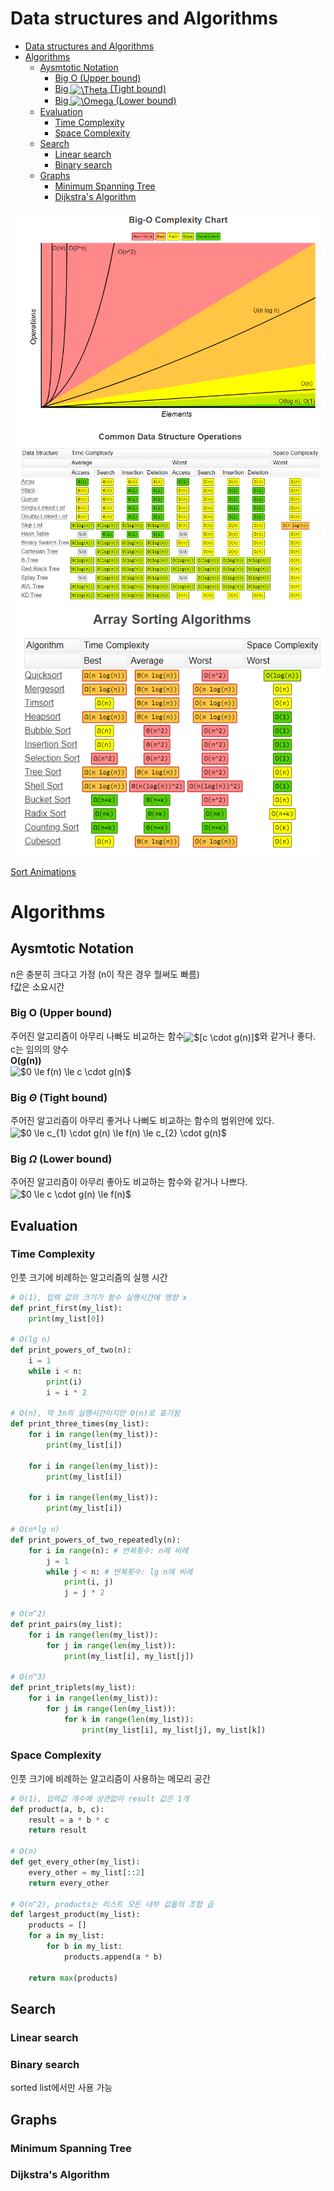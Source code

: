 # Data structures and Algorithms
- [Data structures and Algorithms](#data-structures-and-algorithms)
- [Algorithms](#algorithms)
  - [Aysmtotic Notation](#aysmtotic-notation)
    - [Big O (Upper bound)](#big-o-upper-bound)
    - [Big <img src="https://bit.ly/3n5q1we" align="center" border="0" alt="\Theta" width="17" height="15" /> (Tight bound)](#big-theta-tight-bound)
    - [Big <img src="https://bit.ly/38SE8jp" align="center" border="0" alt="\Omega" width="17" height="15" /> (Lower bound)](#big-omega-lower-bound)
  - [Evaluation](#evaluation)
    - [Time Complexity](#time-complexity)
    - [Space Complexity](#space-complexity)
  - [Search](#search)
    - [Linear search](#linear-search)
    - [Binary search](#binary-search)
  - [Graphs](#graphs)
    - [Minimum Spanning Tree](#minimum-spanning-tree)
    - [Dijkstra's Algorithm](#dijkstras-algorithm)

![bigo](img/bigo.PNG)
![ds](img/ds_bigo.PNG)
![sort](img/sort_bigo.PNG)  

[Sort Animations](https://www.toptal.com/developers/sorting-algorithms)
# Algorithms
## Aysmtotic Notation
n은 충분히 크다고 가정 (n이 작은 경우 뭘써도 빠름)  
f값은 소요시간
### Big O (Upper bound)
주어진 알고리즘이 아무리 나빠도 비교하는 함수<img src="http://www.sciweavers.org/tex2img.php?eq=%24%5Bc%20%5Ccdot%20g%28n%29%5D%24&bc=White&fc=Black&im=jpg&fs=12&ff=arev&edit=0" align="center" border="0" alt="$[c \cdot g(n)]$" width="74" height="19" />와 같거나 좋다.  
c는 임의의 양수  
**O(g(n))**  
<img src="http://www.sciweavers.org/tex2img.php?eq=%240%20%5Cle%20f%28n%29%20%5Cle%20c%20%5Ccdot%20g%28n%29%24&bc=White&fc=Black&im=jpg&fs=12&ff=arev&edit=0" align="center" border="0" alt="$0 \le f(n) \le c \cdot g(n)$" width="149" height="19" />
### Big $\Theta$ (Tight bound)
주어진 알고리즘이 아무리 좋거나 나뻐도 비교하는 함수의 범위안에 있다.  
<img src="http://www.sciweavers.org/tex2img.php?eq=%240%20%5Cle%20c_%7B1%7D%20%5Ccdot%20g%28n%29%20%5Cle%20%20f%28n%29%20%5Cle%20c_%7B2%7D%20%5Ccdot%20g%28n%29%24&bc=White&fc=Black&im=jpg&fs=12&ff=arev&edit=0" align="center" border="0" alt="$0 \le c_{1} \cdot g(n) \le  f(n) \le c_{2} \cdot g(n)$" width="149" height="19" />
### Big $\Omega$ (Lower bound)
주어진 알고리즘이 아무리 좋아도 비교하는 함수와 같거나 나쁘다.  
<img src="http://www.sciweavers.org/tex2img.php?eq=%240%20%5Cle%20c%20%5Ccdot%20g%28n%29%20%5Cle%20f%28n%29%24&bc=White&fc=Black&im=jpg&fs=12&ff=arev&edit=0" align="center" border="0" alt="$0 \le c \cdot g(n) \le f(n)$" width="149" height="19" />
## Evaluation
### Time Complexity
인풋 크기에 비례하는 알고리즘의 실행 시간
```python
# O(1), 입력 값의 크기가 함수 실행시간에 영향 x
def print_first(my_list):
    print(my_list[0])

# O(lg n)
def print_powers_of_two(n):
    i = 1
    while i < n:
        print(i)
        i = i * 2

# O(n), 약 3n의 실행시간이지만 O(n)로 표기됨
def print_three_times(my_list):
    for i in range(len(my_list)):
        print(my_list[i])

    for i in range(len(my_list)):
        print(my_list[i])

    for i in range(len(my_list)):
        print(my_list[i])

# O(n*lg n)
def print_powers_of_two_repeatedly(n):
    for i in range(n): # 반복횟수: n에 비례
        j = 1
        while j < n: # 반복횟수: lg n에 비례
            print(i, j)
            j = j * 2

# O(n^2)
def print_pairs(my_list):
    for i in range(len(my_list)):
        for j in range(len(my_list)):
            print(my_list[i], my_list[j])

# O(n^3)
def print_triplets(my_list):
    for i in range(len(my_list)):
        for j in range(len(my_list)):
            for k in range(len(my_list)):
                print(my_list[i], my_list[j], my_list[k])
```
### Space Complexity
인풋 크기에 비례하는 알고리즘이 사용하는 메모리 공간
```python
# O(1), 입력값 개수에 상관없이 result 값은 1개
def product(a, b, c):
    result = a * b * c
    return result

# O(n)
def get_every_other(my_list):
    every_other = my_list[::2]
    return every_other

# O(n^2), products는 리스트 모든 내부 값들의 조합 곱 
def largest_product(my_list):
    products = []
    for a in my_list:
        for b in my_list:
            products.append(a * b)
    
    return max(products)
```

## Search
### Linear search
### Binary search
sorted list에서만 사용 가능

## Graphs
### Minimum Spanning Tree
### Dijkstra's Algorithm
